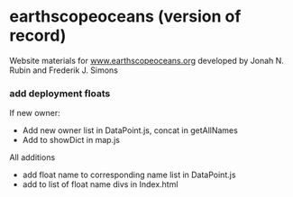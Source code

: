 # earthscopeoceans (version of record)
Website materials for www.earthscopeoceans.org developed by Jonah N. Rubin and Frederik J. Simons


### add deployment floats
If new owner:
- Add new owner list in DataPoint.js, concat in getAllNames
- Add to showDict in map.js
  
All additions
- add float name to corresponding name list in DataPoint.js
- add to list of float name divs in Index.html